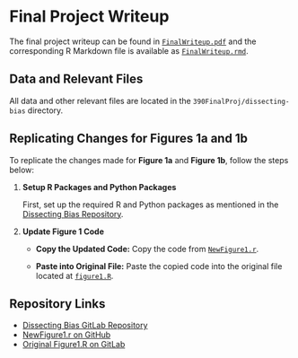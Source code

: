 # Final Project Writeup

The final project writeup can be found in [`FinalWriteup.pdf`](FinalWriteup.pdf) and the corresponding R Markdown file is available as [`FinalWriteup.rmd`](FinalWriteup.rmd).

## Data and Relevant Files

All data and other relevant files are located in the `390FinalProj/dissecting-bias` directory.

## Replicating Changes for Figures 1a and 1b

To replicate the changes made for **Figure 1a** and **Figure 1b**, follow the steps below:

1. **Setup R Packages and Python Packages**

   First, set up the required R and Python packages as mentioned in the [Dissecting Bias Repository](https://gitlab.com/labsysmed/dissecting-bias).

2. **Update Figure 1 Code**

   - **Copy the Updated Code:**
     Copy the code from [`NewFigure1.r`](https://github.com/yuan25j/390-assignments/blob/main/390FinalProj/dissecting-bias/FinalProjectFiles/NewFigure1.r).

   - **Paste into Original File:**
     Paste the copied code into the original file located at [`figure1.R`](https://gitlab.com/labsysmed/dissecting-bias/-/blob/master/code/figure1/figure1.R).

## Repository Links

- [Dissecting Bias GitLab Repository](https://gitlab.com/labsysmed/dissecting-bias)
- [NewFigure1.r on GitHub](https://github.com/yuan25j/390-assignments/blob/main/390FinalProj/dissecting-bias/FinalProjectFiles/NewFigure1.r)
- [Original Figure1.R on GitLab](https://gitlab.com/labsysmed/dissecting-bias/-/blob/master/code/figure1/figure1.R)


